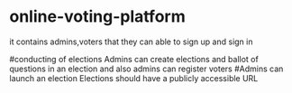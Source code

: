 # online-voting-platform
it contains admins,voters that they can able to sign up and sign in

#conducting of elections
Admins can create elections and ballot of questions in an election and also admins can register voters
#Admins can launch an election
Elections should have a publicly accessible URL
